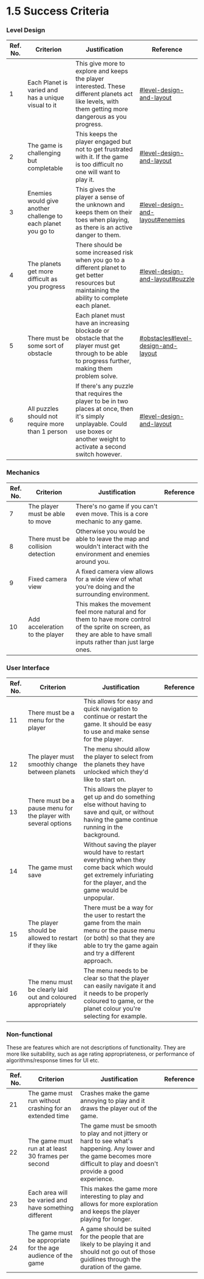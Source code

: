 # 1.5 Success Criteria

### Level Design

| Ref. No. | Criterion                                                     | Justification                                                                                                                                                                    | Reference                                                                                                                                                                          |
| -------- | ------------------------------------------------------------- | -------------------------------------------------------------------------------------------------------------------------------------------------------------------------------- | ---------------------------------------------------------------------------------------------------------------------------------------------------------------------------------- |
| 1        | Each Planet is varied and has a unique visual to it           | This give more to explore and keeps the player interested. These different planets act like levels, with them getting more dangerous as you progress.                            | [#level-design-and-layout](1.4a-features-of-the-proposed-solution.md#level-design-and-layout "mention")                                                                            |
| 2        | The game is challenging but completable                       | This keeps the player engaged but not to get frustrated with it. If the game is too difficult no one will want to play it.                                                       | [#level-design-and-layout](1.4a-features-of-the-proposed-solution.md#level-design-and-layout "mention")                                                                            |
| 3        | Enemies would give another challenge to each planet you go to | This gives the player a sense of the unknown and keeps them on their toes when playing, as there is an active danger to them.                                                    | [#level-design-and-layout](1.4a-features-of-the-proposed-solution.md#level-design-and-layout "mention")[#enemies](1.4a-features-of-the-proposed-solution.md#enemies "mention")     |
| 4        | The planets get more difficult as you progress                | There should be some increased risk when you go to a different planet to get better resources but maintaining the ability  to complete each planet.                              | [#level-design-and-layout](1.4a-features-of-the-proposed-solution.md#level-design-and-layout "mention")[#puzzle](1.4a-features-of-the-proposed-solution.md#puzzle "mention")       |
| 5        | There must be some sort of obstacle                           | Each planet must have an increasing blockade or obstacle that the player must get through to be able to progress further, making them problem solve.                             | [#obstacles](1.4a-features-of-the-proposed-solution.md#obstacles "mention")[#level-design-and-layout](1.4a-features-of-the-proposed-solution.md#level-design-and-layout "mention") |
| 6        | All puzzles should not require more than 1 person             | If there's any puzzle that requires the player to be in two places at once, then it's simply unplayable. Could use boxes or another weight to activate a second switch however.  | [#level-design-and-layout](1.4a-features-of-the-proposed-solution.md#level-design-and-layout "mention")                                                                            |

### Mechanics

| Ref. No. | Criterion                         | Justification                                                                                                                                                           | Reference |
| -------- | --------------------------------- | ----------------------------------------------------------------------------------------------------------------------------------------------------------------------- | --------- |
| 7        | The player must be able to move   | There's no game if you can't even move. This is a core mechanic to any game.                                                                                            |           |
| 8        | There must be collision detection | Otherwise you would be able to leave the map and wouldn't interact with the environment and enemies around you.                                                         |           |
| 9        | Fixed camera view                 | A fixed camera view allows for a wide view of what you're doing and the surrounding environment.                                                                        |           |
| 10       | Add acceleration to the player    | This makes the movement feel more natural and for them to have more control of the sprite on screen, as they are able to have small inputs rather than just large ones. |           |

### User Interface

| Ref. No. | Criterion                                                      | Justification                                                                                                                                                                  | Reference |
| -------- | -------------------------------------------------------------- | ------------------------------------------------------------------------------------------------------------------------------------------------------------------------------ | --------- |
| 11       | There must be a menu for the player                            | This allows for easy and quick navigation to continue or restart the game. It should be easy to use and make sense for the player.                                             |           |
| 12       | The player must smoothly change between planets                | The menu should allow the player to select from the planets they have unlocked which they'd like to start on.                                                                  |           |
| 13       | There must be a pause menu for the player with several options | This allows the player to get up and do something else without having to save and quit, or without having the game continue running in the background.                         |           |
| 14       | The game must save                                             | Without saving the player would have to restart everything when they come back which would get extremely infuriating for the player, and the game would be unpopular.          |           |
| 15       | The player should be allowed to restart if they like           | There must be a way for the user to restart the game from the main menu or the pause menu (or both) so that they are able to try the game again and try a different approach.  |           |
| 16       | The menu must be clearly laid out and coloured appropriately   | The menu needs to be clear so that the player can easily navigate it and it needs to be properly coloured to game, or the planet colour you're selecting for example.          |           |

### Non-functional

These are features which are not descriptions of functionality. They are more like suitability, such as age rating appropriateness, or performance of algorithms/response times for UI etc.

| Ref. No. | Criterion                                                     | Justification                                                                                                                                                                  | Reference |
| -------- | ------------------------------------------------------------- | ------------------------------------------------------------------------------------------------------------------------------------------------------------------------------ | --------- |
| 21       | The game must run without crashing for an extended time       | Crashes make the game annoying to play and it draws the player out of the game.                                                                                                |           |
| 22       | The game must run at at least 30 frames per second            | The game must be smooth to play and not jittery or hard to see what's happening. Any lower and the game becomes more difficult to play and doesn't provide a good experience.  |           |
| 23       | Each area will be varied and have something different         | This makes the game more interesting to play and allows for more exploration and keeps the player playing for longer.                                                          |           |
| 24       | The game must be appropriate for the age audience of the game | A game should be suited for the people that are likely to be playing it and should not go out of those guidlines through the duration of the game.                             |           |

